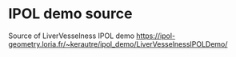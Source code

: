 #  IPOL demo source
Source of LiverVesselness IPOL demo
https://ipol-geometry.loria.fr/~kerautre/ipol_demo/LiverVesselnessIPOLDemo/
